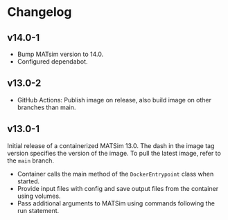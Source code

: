 # Changelog

## v14.0-1

* Bump MATsim version to 14.0.
* Configured dependabot.

## v13.0-2

* GitHub Actions: Publish image on release, also build image on other branches than main.

## v13.0-1

Initial release of a containerized MATSim 13.0. The dash in the image tag version specifies the version of the image. To pull the latest image, refer to the `main` branch.

* Container calls the main method of the `DockerEntrypoint` class when started.
* Provide input files with config and save output files from the container using volumes.
* Pass additional arguments to MATSim using commands following the run statement.
